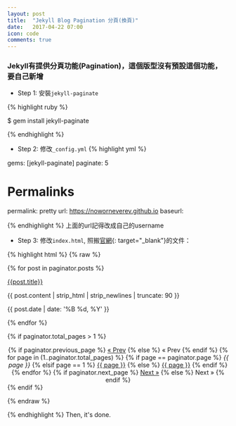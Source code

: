 ```yaml
---
layout: post
title:  "Jekyll Blog Pagination 分頁(換頁)"
date:   2017-04-22 07:00
icon: code
comments: true
---
```


### Jekyll有提供分頁功能(Pagination)，這個版型沒有預設這個功能，要自己新增

* Step 1: 安裝``jekyll-paginate``

{% highlight ruby %}

$ gem install jekyll-paginate

{% endhighlight %}

* Step 2: 修改``_config.yml``
{% highlight yml %}

gems: [jekyll-paginate]
paginate: 5
# Permalinks
permalink: pretty
url: https://noworneverev.github.io 
baseurl: 

{% endhighlight %}
上面的url記得改成自己的username

* Step 3: 修改``index.html``, 照搬[官網](https://jekyllrb.com/docs/pagination/){: target="_blank"}的文件：

{% highlight html %}
{% raw %}

<!-- This loops through the paginated posts -->
{% for post in paginator.posts %}
<div class="list">
<div class="post-index">
    <div class="post-image">
        <a href="{{post.url}}">
              <i class="fa fa-{{post.icon}} fa-fw"></i>
        </a>
    </div>
    <div class="post-content">
        <p class="post-index-title"><a href="{{site.baseurl}}{{post.url}}">{{post.title}}</a></p>
        <p>
             <span class="excerpt">{{ post.content | strip_html | strip_newlines | truncate: 90 }}</span>
        </p>
        <p class="post-detail">{{ post.date | date: '%B %d, %Y' }}
             <a href="{{site.baseurl}}{{post.url}}/index.html#disqus_thread" data-disqus-identifier="{{post.url}}"></a>
        </p>
    </div>
</div>
</div>
{% endfor %}

{% if paginator.total_pages > 1 %}
<div class="pagination" style="text-align: center;">
  {% if paginator.previous_page %}
    <a href="{{ paginator.previous_page_path | prepend: site.baseurl | replace: '//', '/' }}">&laquo; Prev</a>
  {% else %}
    <span>&laquo; Prev</span>
  {% endif %}
  {% for page in (1..paginator.total_pages) %}
    {% if page == paginator.page %}
      <em>{{ page }}</em>
    {% elsif page == 1 %}
      <a href="{{ paginator.previous_page_path | prepend: site.baseurl | replace: '//', '/' }}">{{ page }}</a>
    {% else %}
      <a href="{{ site.paginate_path | prepend: site.baseurl | replace: '//', '/' | replace: ':num', page }}">{{ page }}</a>
    {% endif %}
  {% endfor %}
  {% if paginator.next_page %}
    <a href="{{ paginator.next_page_path | prepend: site.baseurl | replace: '//', '/' }}">Next &raquo;</a>
  {% else %}
    <span>Next &raquo;</span>
  {% endif %}
</div>
{% endif %}

{% endraw %}

{% endhighlight %}
Then, it's done.






